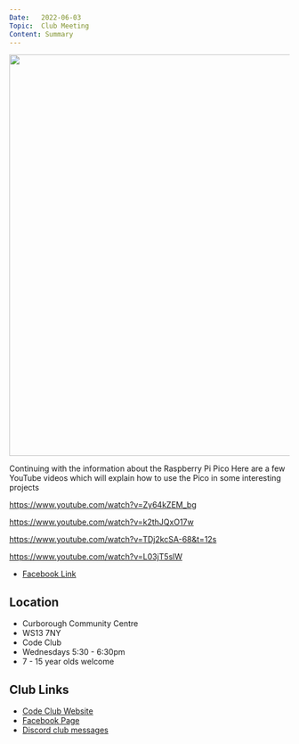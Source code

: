 ```yaml
---
Date:   2022-06-03
Topic:  Club Meeting
Content: Summary
---
```

[<img width="720px" height="720" src="https://external.fbhx6-1.fna.fbcdn.net/emg1/v/t13/4403361163191830620?url=https%3A%2F%2Fi.ytimg.com%2Fvi%2FZy64kZEM_bg%2Fmaxresdefault.jpg&fb_obo=1&utld=ytimg.com&stp=c0.5000x0.5000f_dst-emg0_p720x720_q75&ccb=13-1&oh=06_AbGHE3EVkj-4zmfHdyqlYkBEUnuTYJo2WHQ4iy81Y_9hsg&oe=65286F47&_nc_sid=e609ca"/>](https://external.fbhx6-1.fna.fbcdn.net/emg1/v/t13/4403361163191830620?url=https%3A%2F%2Fi.ytimg.com%2Fvi%2FZy64kZEM_bg%2Fmaxresdefault.jpg&fb_obo=1&utld=ytimg.com&stp=c0.5000x0.5000f_dst-emg0_p720x720_q75&ccb=13-1&oh=06_AbGHE3EVkj-4zmfHdyqlYkBEUnuTYJo2WHQ4iy81Y_9hsg&oe=65286F47&_nc_sid=e609ca)

Continuing with the information about the Raspberry Pi Pico 
Here are a few YouTube videos which  will explain how to use the Pico in some interesting projects

https://www.youtube.com/watch?v=Zy64kZEM_bg

https://www.youtube.com/watch?v=k2thJQxO17w

https://www.youtube.com/watch?v=TDj2kcSA-68&t=12s

https://www.youtube.com/watch?v=L03jT5slW

* [Facebook Link](https://www.facebook.com/1481985248595237/posts/4907690179358043/)

## Location

* Curborough Community Centre
* WS13 7NY
* Code Club
* Wednesdays 5:30 - 6:30pm
* 7 - 15 year olds welcome

## Club Links

* [Code Club Website](https://lichfield-code-club.github.io/)
* [Facebook Page](https://www.facebook.com/LichfieldCoders)
* [Discord club messages](https://discord.gg/szz6xGK)
